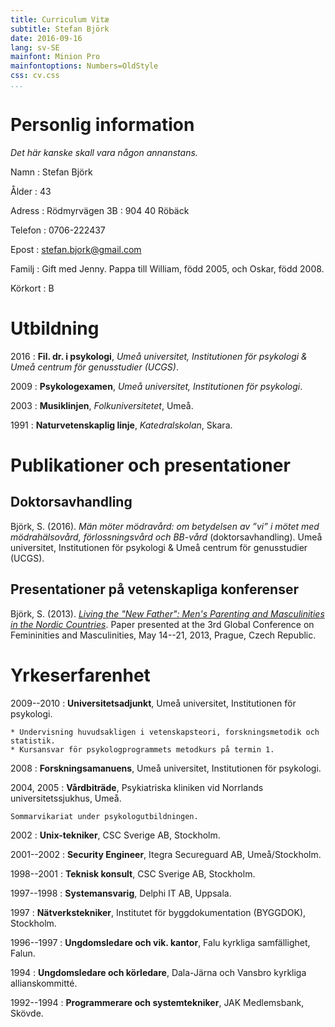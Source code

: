 ```yaml
---
title: Curriculum Vitæ
subtitle: Stefan Björk
date: 2016-09-16
lang: sv-SE
mainfont: Minion Pro
mainfontoptions: Numbers=OldStyle
css: cv.css
...
```


Personlig information
=====================

*Det här kanske skall vara någon annanstans.*

Namn
: Stefan Björk

Ålder
: 43

Adress
: Rödmyrvägen 3B
: 904 40 Röbäck

Telefon
: 0706-222437

Epost
: [stefan.bjork@gmail.com](mailto:stefan.bjork@gmail.com)

Familj
: Gift med Jenny. Pappa till William, född 2005, och Oskar, född 2008.

Körkort
: B

Utbildning
==========

2016
:   **Fil. dr. i psykologi**, *Umeå universitet, Institutionen för psykologi & Umeå centrum för genusstudier (UCGS)*.

2009
:   **Psykologexamen**, *Umeå universitet, Institutionen för psykologi*.

2003
:   **Musiklinjen**, *Folkuniversitetet*, Umeå.

1991
:   **Naturvetenskaplig linje**, *Katedralskolan*, Skara.

Publikationer och presentationer
================================

Doktorsavhandling
-----------------

Björk, S. (2016). *Män möter mödravård: om betydelsen av ”vi” i mötet med mödrahälsovård, förlossningsvård och BB-vård* (doktorsavhandling). Umeå universitet, Institutionen för psykologi & Umeå centrum för genusstudier (UCGS).


Presentationer på vetenskapliga konferenser
-------------------------------------------

Björk, S. (2013). *[Living the "New Father": Men's Parenting and Masculinities in the Nordic Countries](https://www.academia.edu/2938364/Living_the_New_Father_Men_s_Parenting_and_Masculinities_in_the_Nordic_Countries)*. Paper presented at the 3rd Global Conference on Femininities and Masculinities, May 14--21, 2013, Prague, Czech Republic.

Yrkeserfarenhet
===============

2009--2010
:   **Universitetsadjunkt**, Umeå universitet, Institutionen för psykologi.

    * Undervisning huvudsakligen i vetenskapsteori, forskningsmetodik och statistik.
    * Kursansvar för psykologprogrammets metodkurs på termin 1.

2008
:   **Forskningsamanuens**, Umeå universitet, Institutionen för psykologi.

2004, 2005
:   **Vårdbiträde**, Psykiatriska kliniken vid Norrlands universitetssjukhus, Umeå.

    Sommarvikariat under psykologutbildningen.

2002
:   **Unix-tekniker**, CSC Sverige AB, Stockholm.

2001--2002
:   **Security Engineer**, Itegra Secureguard AB, Umeå/Stockholm.

1998--2001
:   **Teknisk konsult**, CSC Sverige AB, Stockholm.

1997--1998
:   **Systemansvarig**, Delphi IT AB, Uppsala.

1997
:   **Nätverkstekniker**, Institutet för byggdokumentation (BYGGDOK), Stockholm.

1996--1997
:   **Ungdomsledare och vik. kantor**, Falu kyrkliga samfällighet, Falun.

1994
:   **Ungdomsledare och körledare**, Dala-Järna och Vansbro kyrkliga allianskommitté.

1992--1994
:   **Programmerare och systemtekniker**, JAK Medlemsbank, Skövde.